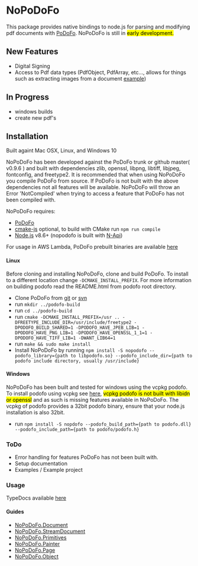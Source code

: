 # NoPoDoFo

This package provides native bindings to node.js for parsing and modifying pdf documents with [PoDoFo](http://podofo.sourceforge.net/index.html).
NoPoDoFo is still in <mark>early development.</mark> 

## New Features
 - Digital Signing 
 - Access to Pdf data types (PdfObject, PdfArray, etc..., allows for things such as extracting images from a document [example](https://github.com/corymickelson/nopodofo/blob/master/lib/page.spec.ts#L145-L190))

## In Progress
 - windows builds
 - create new pdf's

## Installation

Built againt Mac OSX, Linux, and Windows 10

NoPoDoFo has been developed against the PoDoFo trunk or github master( v0.9.6 ) and built with dependencies zlib, openssl, libpng, libtiff, libjpeg, fontconfig, and freetype2.
It is recommended that when using NoPoDoFo you compile PoDoFo from source.
If PoDoFo is not built with the above dependencies not all features will be available. NoPoDoFo will throw an Error 'NotCompiled' when trying to access a feature that PoDoFo has not been compiled with.

NoPoDoFo requires:
 - [PoDoFo](http://podofo.sourceforge.net/index.html)
 - [cmake-js](https://www.npmjs.com/package/cmake-js) optional, to build with CMake run `npm run compile`
 - [Node.js](https://nodejs.org/) v8.6+ (nopodofo is built with [N-Api](https://nodejs.org/dist/latest-v8.x/docs/api/n-api.html))

For usage in AWS Lambda, PoDoFo prebuilt binaries are available [here](https://github.com/corymickelson/Commonopodofo_PoDoFo)

#### Linux
Before cloning and installing NoPoDoFo, clone and build PoDoFo.
To install to a different location change `-DCMAKE_INSTALL_PREFIX`. 
For more information on building podofo read the README.html from podofo root directory.

 - Clone PoDoFo from [git](https://github.com/svn2github/podofo) or [svn](http://svn.code.sf.net/p/podofo/code/podofo/trunk)
 - run `mkdir ../podofo-build`
 - run `cd ../podofo-build`
 - run `cmake -DCMAKE_INSTALL_PREFIX=/usr .. -DFREETYPE_INCLUDE_DIR=/usr/include/freetype2 -DPODOFO_BUILD_SHARED=1 -DPODOFO_HAVE_JPEB_LIB=1 -DPODOFO_HAVE_PNG_LIB=1 -DPODOFO_HAVE_OPENSSL_1_1=1 -DPODOFO_HAVE_TIFF_LIB=1 -DWANT_LIB64=1`
 - run `make && sudo make install`
 - Install NoPoDoFo by running `npm install -S nopodofo --podofo_library={path to libpodofo.so} --podofo_include_dir={path to podofo include directory, usually /usr/include}`

#### Windows
NoPoDoFo has been built and tested for windows using the vcpkg podofo. To install podofo
using vcpkg see [here](https://github.com/Microsoft/vcpkg), <mark>vcpkg podofo is not built with libidn or openssl</mark> and as such is missing features available in NoPoDoFo. 
The vcpkg of podofo provides a 32bit podofo binary, ensure that your node.js installation is also 32bit.
 - run `npm install -S nopdofo --podofo_build_path={path to podofo.dll} --podofo_include_path={path to podofo/podofo.h}`

### ToDo

 - Error handling for features PoDoFo has not been built with.
 - Setup documentation
 - Examples / Example project

### Usage

TypeDocs available [here](https://corymickelson.github.io/NoPoDoFo/index)

#### **Guides**
 - [NoPoDoFo.Document](guides/document.md)
 - [NoPoDoFo.StreamDocument](guids/stream_document.md)
 - [NoPoDoFo.Primitives](guides/primitives.md)
 - [NoPoDoFo.Painter](guides/painter.md)
 - [NoPoDoFo.Page](guides/page.md)
 - [NoPoDoFo.Object](guides/object.md)
